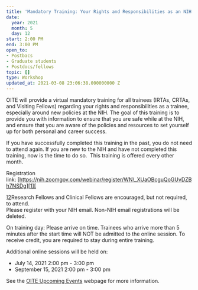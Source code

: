 ```yaml
---
title: 'Mandatory Training: Your Rights and Responsibilities as an NIH Trainee'
date:
  year: 2021
  month: 5
  day: 12
start: 2:00 PM
end: 3:00 PM
open_to:
- Postbacs
- Graduate students
- Postdocs/fellows
topic: []
type: Workshop
updated_at: 2021-03-08 23:06:38.000000000 Z
---
```

OITE will provide a virtual mandatory training for all trainees (IRTAs,
CRTAs, and Visiting Fellows) regarding your rights and responsibilities
as a trainee, especially around new policies at the NIH. The goal of
this training is to provide you with information to ensure that you are
safe while at the NIH, and ensure that you are aware of the policies and
resources to set yourself up for both personal and career success. 

If you have successfully completed this training in the past, you do not
need to attend again. If you are new to the NIH and have not completed
this training, now is the time to do so.  This training is offered every
other month. 

Registration
link: [https://nih.zoomgov.com/webinar/register/WN\_XUaOBcguQoGUvDZBh7NSDg][1][

][2]Research Fellows and Clinical Fellows are encouraged, but not
required, to attend.  
Please register with your NIH email. Non-NIH email registrations will be
deleted. 

On training day: Please arrive on time. Trainees who arrive more than 5
minutes after the start time will NOT be admitted to the online session.
To receive credit, you are required to stay during entire training. 

Additional online sessions will be held on:

* July 14, 2021 2:00 pm - 3:00 pm 
* September 15, 2021 2:00 pm - 3:00 pm 

See the [OITE Upcoming Events][3] webpage for more information.  



[1]: https://nih.zoomgov.com/webinar/register/WN_XUaOBcguQoGUvDZBh7NSDg
[2]: https://nih.zoomgov.com/webinar/register/WN_Idem9zCeTCerjlfLOKYT_A
[3]: https://www.training.nih.gov/events/upcoming
